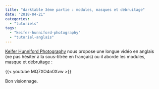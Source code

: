 ```yaml
---
title: "darktable 3ème partie : modules, masques et débruitage"
date: "2018-04-21"
categories: 
  - "tutoriels"
tags: 
  - "keifer-hunniford-photography"
  - "tutoriel-anglais"
---
```


[Keifer Hunniford Photography](https://www.youtube.com/channel/UCM8XE_Gv3Ui5s4F-5TW16jg) nous propose une longue vidéo en anglais (ne pas hésiter à la sous-titrée en français) ou il aborde les modules, masque et débruitage : 

{{< youtube MQ7XO4n0Xvw >}}

Bon visionnage.
